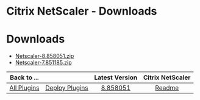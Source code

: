 
Citrix NetScaler - Downloads
============================

# Downloads

- [Netscaler-8.858051.zip](https://raw.githubusercontent.com/UrbanCode/IBM-UCD-PLUGINS/main/files/Netscaler/Netscaler-8.858051.zip)
- [Netscaler-7.851185.zip](https://raw.githubusercontent.com/UrbanCode/IBM-UCD-PLUGINS/main/files/Netscaler/Netscaler-7.851185.zip)

|Back to ...||Latest Version|Citrix NetScaler |
| :---: | :---: | :---: | :---: |
|[All Plugins](../../index.md)|[Deploy Plugins](../README.md)|[8.858051](https://raw.githubusercontent.com/UrbanCode/IBM-UCD-PLUGINS/main/files/Netscaler/Netscaler-8.858051.zip)|[Readme](README.md)|
